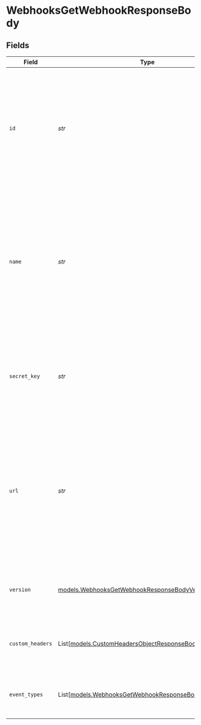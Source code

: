 # WebhooksGetWebhookResponseBody


## Fields

| Field                                                                                                                                                                           | Type                                                                                                                                                                            | Required                                                                                                                                                                        | Description                                                                                                                                                                     | Example                                                                                                                                                                         |
| ------------------------------------------------------------------------------------------------------------------------------------------------------------------------------- | ------------------------------------------------------------------------------------------------------------------------------------------------------------------------------- | ------------------------------------------------------------------------------------------------------------------------------------------------------------------------------- | ------------------------------------------------------------------------------------------------------------------------------------------------------------------------------- | ------------------------------------------------------------------------------------------------------------------------------------------------------------------------------- |
| `id`                                                                                                                                                                            | *str*                                                                                                                                                                           | :heavy_check_mark:                                                                                                                                                              | The ID of the webhook. This will appear in both Samsara’s cloud dashboard and the API. This is the id of the webhook. This is system generated.                                 | 23918                                                                                                                                                                           |
| `name`                                                                                                                                                                          | *str*                                                                                                                                                                           | :heavy_check_mark:                                                                                                                                                              | The name of the webhook. This will appear in both Samsara’s cloud dashboard and the API. It can be set or updated through the Samsara Dashboard or through the API at any time. | Webhook-123                                                                                                                                                                     |
| `secret_key`                                                                                                                                                                    | *str*                                                                                                                                                                           | :heavy_check_mark:                                                                                                                                                              | The secret key of the webhook. This will appear in both Samsara’s cloud dashboard and the API.                                                                                  | 11121-31231-1231212                                                                                                                                                             |
| `url`                                                                                                                                                                           | *str*                                                                                                                                                                           | :heavy_check_mark:                                                                                                                                                              | The url of the webhook. This will appear in both Samsara’s cloud dashboard and the API. It can be set or updated through the Samsara Dashboard or through the API at any time.  | https://www.webhook-123.com/webhook/listener                                                                                                                                    |
| `version`                                                                                                                                                                       | [models.WebhooksGetWebhookResponseBodyVersion](../models/webhooksgetwebhookresponsebodyversion.md)                                                                              | :heavy_check_mark:                                                                                                                                                              | The version of the webhook.  Valid values: `2018-01-01`, `2021-06-09`                                                                                                           | 2018-01-01                                                                                                                                                                      |
| `custom_headers`                                                                                                                                                                | List[[models.CustomHeadersObjectResponseBody](../models/customheadersobjectresponsebody.md)]                                                                                    | :heavy_minus_sign:                                                                                                                                                              | The list of custom headers that users can include with their request                                                                                                            |                                                                                                                                                                                 |
| `event_types`                                                                                                                                                                   | List[[models.WebhooksGetWebhookResponseBodyEventTypes](../models/webhooksgetwebhookresponsebodyeventtypes.md)]                                                                  | :heavy_minus_sign:                                                                                                                                                              | The list of event types associated with a particular webhook.                                                                                                                   | [<br/>"AddressCreated",<br/>"AddressCreated"<br/>]                                                                                                                              |